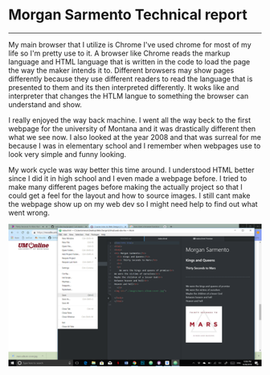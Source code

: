 # Morgan Sarmento Technical report
---
My main browser that I utilize is Chrome
I've used chrome for most of my life so I'm pretty use to it. A browser like Chrome reads the markup language and HTML language that is written in the code to load the page the way the maker intends it to. Different browsers may show pages differently because they use different readers to read the language that is presented to them and its then interpreted differently. It woks like and interpreter that changes the HTLM langue to something the browser can understand and show.

I really enjoyed the way back machine. I went all the way beck to the first webpage for the university of Montana and it was drastically different then what we see now. I also looked at the year 2008 and that was surreal for me because I was in elementary school and I remember when webpages use to look very simple and funny looking.

My work cycle was way better this time around. I understood HTML better since I did it in high school and I even made a webpage before. I tried to make many different pages before making the actually project so that I could get a feel for the layout and how to source images. I still cant make the webpage show up on my web dev so I might need help to find out what went wrong.

![Atom workflow Image](./images/screenshotP1.png)
